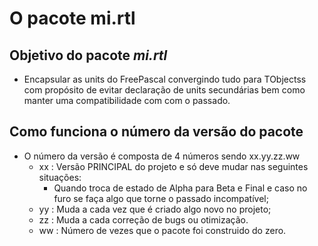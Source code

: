 # O  pacote mi.rtl

## Objetivo do pacote _mi.rtl_

- Encapsular as units do FreePascal convergindo tudo para TObjectss com propósito de evitar declaração de units secundárias bem como manter uma compatibilidade com com o passado.

## Como funciona o número da versão do pacote

- O número da versão é composta de 4 números sendo xx.yy.zz.ww
  - xx : Versão PRINCIPAL do projeto e só deve mudar nas seguintes situações:
    - Quando troca de estado de Alpha para Beta e Final e caso no furo se faça algo que torne o passado incompatível;
  - yy : Muda a cada vez que é criado algo novo no projeto;
  - zz : Muda a cada correção de bugs ou otimização.
  - ww : Número de vezes que o pacote foi construido do zero.
